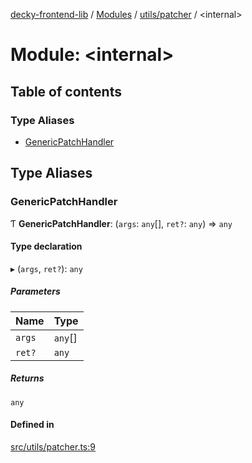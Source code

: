 [decky-frontend-lib](../README.md) / [Modules](../modules.md) / [utils/patcher](utils_patcher.md) / <internal\>

# Module: <internal\>

## Table of contents

### Type Aliases

- [GenericPatchHandler](utils_patcher._internal_.md#genericpatchhandler)

## Type Aliases

### GenericPatchHandler

Ƭ **GenericPatchHandler**: (`args`: `any`[], `ret?`: `any`) => `any`

#### Type declaration

▸ (`args`, `ret?`): `any`

##### Parameters

| Name | Type |
| :------ | :------ |
| `args` | `any`[] |
| `ret?` | `any` |

##### Returns

`any`

#### Defined in

[src/utils/patcher.ts:9](https://github.com/SteamDeckHomebrew/decky-frontend-lib/blob/2e66e5a/src/utils/patcher.ts#L9)
